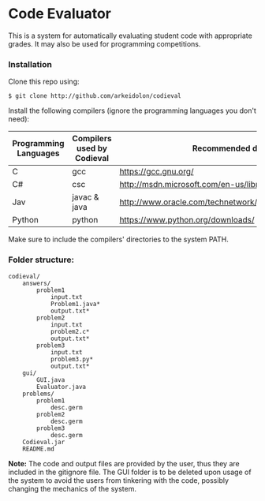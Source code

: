 Code Evaluator
==============

This is a system for automatically evaluating student code with appropriate grades. It may also be used for programming competitions.

### Installation

Clone this repo using:

	$ git clone http://github.com/arkeidolon/codieval
	
Install the following compilers (ignore the programming languages you don't need):

| Programming Languages | Compilers used by Codieval | Recommended download links |
| --------------------- | -------------------------- | -------------------------- |
| C		        | gcc			     | https://gcc.gnu.org/       |
| C#    	        | csc			     | http://msdn.microsoft.com/en-us/library/dd831853.aspx |
| Jav		        | javac & java		     | http://www.oracle.com/technetwork/java/javase/downloads/index.html |
| Python	        | python		     | https://www.python.org/downloads/ |
	
Make sure to include the compilers' directories to the system PATH.

### Folder structure:

	codieval/
		answers/
			problem1
				input.txt
				Problem1.java*
				output.txt*
			problem2
				input.txt
				problem2.c*
				output.txt*
			problem3
				input.txt
				problem3.py*
				output.txt*
		gui/
			GUI.java
			Evaluator.java
		problems/
			problem1
				desc.germ
			problem2
				desc.germ
			problem3
				desc.germ
		Codieval.jar
		README.md

__Note:__ The code and output files are provided by the user, thus they are included in the gitignore file. The GUI folder is to be deleted upon usage of the system to avoid the users from tinkering with the code, possibly changing the mechanics of the system.
